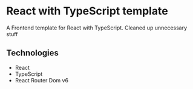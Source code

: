 # React with TypeScript template

A Frontend template for React with TypeScript. Cleaned up unnecessary stuff

## Technologies

- React
- TypeScript
- React Router Dom v6
